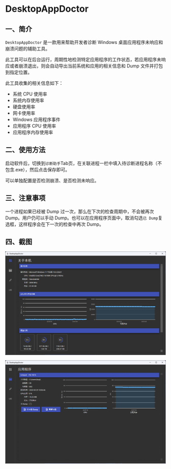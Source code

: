 # DesktopAppDoctor



## 一、简介

`DesktopAppDoctor` 是一款用来帮助开发者诊断 Windows 桌面应用程序未响应和崩溃问题的辅助工具。

此工具可以在后台运行，周期性地检测特定应用程序的工作状态，若应用程序未响应或者崩溃退出，则会自动导出当前系统和应用的相关信息和 Dump 文件并打包到指定位置。

此工具收集的相关信息如下：

- 系统 CPU 使用率
- 系统内存使用率
- 硬盘使用率
- 网卡使用率
- Windows 应用程序事件
- 应用程序 CPU 使用率
- 应用程序内存使用率

## 二、使用方法

启动软件后，切换到`诊断助手`Tab页，在关联进程一栏中填入待诊断进程名称（不包含.exe），然后点击保存即可。

可以单独配置是否检测崩溃、是否检测未响应。

## 三、注意事项

一个进程如果已经被 Dump 过一次，那么在下次的检查周期中，不会被再次 Dump。用户仍可以手动 Dump。也可以在应用程序页面中，取消勾选`已 Dump`复选框，这样程序会在下一次的检查中再次 Dump。

## 四、截图

![image-20230329180606810](./imgs/image-20230329180606810.png)

![image-20230329180822004](./imgs/image-20230329180822004.png)
